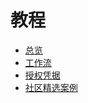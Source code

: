 ﻿# 教程

- [总览](/docs/tutorial/overview)
- [工作流](/docs/tutorial/workflows)
- [授权凭据](/docs/tutorial/credentials)
- [社区精选案例](/docs/tutorial/awesome-community-cases)
